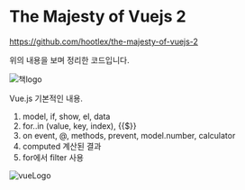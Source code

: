 The Majesty of Vuejs 2
=================

https://github.com/hootlex/the-majesty-of-vuejs-2

위의 내용을 보며 정리한 코드입니다.

![책logo](http://postfiles8.naver.net/MjAxODA0MDNfNzgg/MDAxNTIyNzM4MjMyNDM1.O-ZXp_EFeqw6rxNt0YfbfMuTOOaLaBlRblk4ybocLW8g.unJNjcSBA4r4N-_MBa7zgtzNR8dcUUmpeMKL1gf7YZYg.PNG.1ilsang/image_6985367931522738061585.png?type=w966)


Vue.js 기본적인 내용.

1. model, if, show, el, data
2. for..in (value, key, index), {{$}}
3. on event, @, methods, prevent, model.number, calculator
4. computed 계산된 결과
5. for에서 filter 사용


![vueLogo]((https://cdn-images-1.medium.com/max/2000/1*PHmNXbvOfg5AHiMWWuaRXg.jpeg))